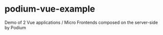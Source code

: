 # podium-vue-example
Demo of 2 Vue applications / Micro Frontends composed on the server-side by Podium
